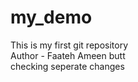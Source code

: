 # my_demo
This is my first git repository
<br> 
Author - Faateh Ameen butt  
checking seperate changes